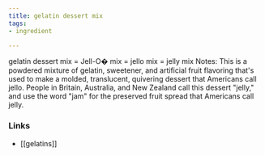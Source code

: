 ```yaml
---
title: gelatin dessert mix
tags:
- ingredient

---
```

gelatin dessert mix = Jell-O� mix = jello mix = jelly mix Notes: This is a powdered mixture of gelatin, sweetener, and artificial fruit flavoring that's used to make a molded, translucent, quivering dessert that Americans call jello. People in Britain, Australia, and New Zealand call this dessert "jelly," and use the word "jam" for the preserved fruit spread that Americans call jelly.

### Links

* [[gelatins]]
